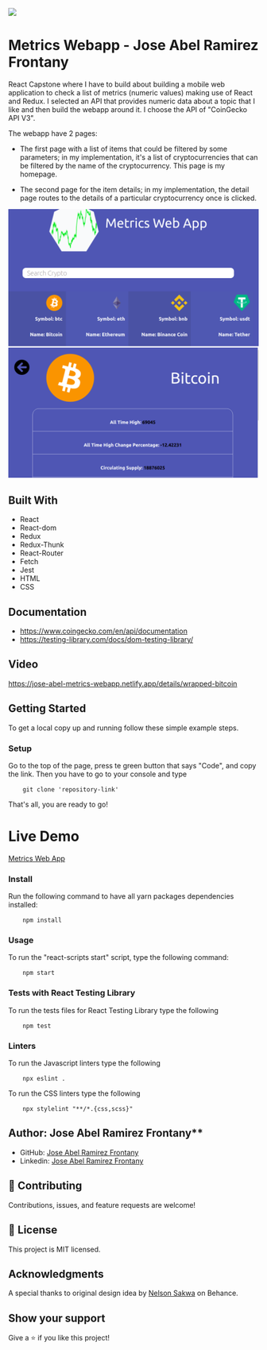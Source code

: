 ![](https://img.shields.io/badge/Microverse-blueviolet)

# Metrics Webapp - Jose Abel Ramirez Frontany

React Capstone where I have to build about building a mobile web application to check a list of metrics (numeric values) making use of React and Redux. I selected an API that provides numeric data about a topic that I like and then build the webapp around it. I choose the API of "CoinGecko API V3".

The webapp have 2 pages:

- The first page with a list of items that could be filtered by some parameters; in my implementation, it's a list of cryptocurrencies that can be filtered by the name of the cryptocurrency. This page is my homepage.

- The second page for the item details; in my implementation, the detail page routes to the details of a particular cryptocurrency once is clicked.

![screenshot](./app_screenshot.png)
![screenshot](./app_screenshot2.png)

## Built With

- React
- React-dom
- Redux
- Redux-Thunk
- React-Router
- Fetch
- Jest
- HTML
- CSS

## Documentation

- https://www.coingecko.com/en/api/documentation
- https://testing-library.com/docs/dom-testing-library/

## Video

https://jose-abel-metrics-webapp.netlify.app/details/wrapped-bitcoin

## Getting Started

To get a local copy up and running follow these simple example steps.

### Setup

Go to the top of the page, press te green button that says "Code", and copy the link. Then you have to go to your console and type

```
    git clone 'repository-link'
```

That's all, you are ready to go!

# Live Demo

[Metrics Web App](https://jose-abel-metrics-webapp.netlify.app/details/wrapped-bitcoin)

### Install

Run the following command to have all yarn packages dependencies installed:

```
    npm install
```

### Usage

To run the "react-scripts start" script, type the following command:

```
    npm start
```

### Tests with React Testing Library

To run the tests files for React Testing Library type the following

```
    npm test
```

### Linters

To run the Javascript linters type the following

```
    npx eslint .
```

To run the CSS linters type the following

```
    npx stylelint "**/*.{css,scss}"
```

## Author: Jose Abel Ramirez Frontany\*\*

- GitHub: [Jose Abel Ramirez Frontany](https://github.com/jose-Abel)
- Linkedin: [Jose Abel Ramirez Frontany](www.linkedin.com/in/joseabelramirezfrontany)

## 🤝 Contributing

Contributions, issues, and feature requests are welcome!

## 📝 License

This project is MIT licensed.

## Acknowledgments

A special thanks to original design idea by [Nelson Sakwa](<https://www.behance.net/gallery/31579789/Ballhead-App-(Free-PSDs)>) on Behance.

## Show your support

Give a ⭐️ if you like this project!
